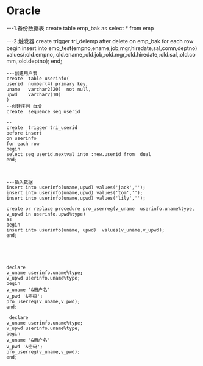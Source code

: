 # Oracle
---1.备份数据表
create table emp_bak as select * from  emp

---2.触发器
create trigger tri_delemp
after delete 
on emp_bak
for each row
  begin
    insert into
    emo_test(empno,ename,job,mgr,hiredate,sal,comn,deptno)
    values(:old.empno,:old.ename,:old.job,:old.mgr,:old.hiredate,:old.sal,:old.comm,:old.deptno);
    end;
    
    
    
    ---创建用户表
    create  table userinfo(
    userid  number(4) primary key,
    uname   varchar2(20)  not null,
    upwd    varchar2(10) 
    )
    --创建序列 自增
    create  sequence seq_userid 
    
    --
    create  trigger tri_userid
    before insert 
    on userinfo
    for each row 
    begin
    select seq_userid.nextval into :new.userid from  dual  
    end;
    
    
    
    ---插入数据
    insert into userinfo(uname,upwd) values('jack','');
    insert into userinfo(uname,upwd) values('tom','');
    insert into userinfo(uname,upwd) values('lily','');
    
    create or replace procedure pro_userreg(v_uname  userinfo.uname%type, v_upwd in userinfo.upwd%type)
    as 
    begin
    insert into userinfo(uname, upwd)  values(v_uname,v_upwd);
    end;
    
    
    
    
    
    declare
    v_uname userinfo.uname%type;
    v_upwd userinfo.uname%type;
    begin
    v_uname '&用户名'
    v_pwd '&密码';
    pro_userreg(v_uname,v_pwd);
    end;
    
     declare
    v_uname userinfo.uname%type;
    v_upwd userinfo.uname%type;
    begin
    v_uname '&用户名'
    v_pwd '&密码';
    pro_userreg(v_uname,v_pwd);
    end;
    
    
    
    
    
    
    
    
    
    
    
    
